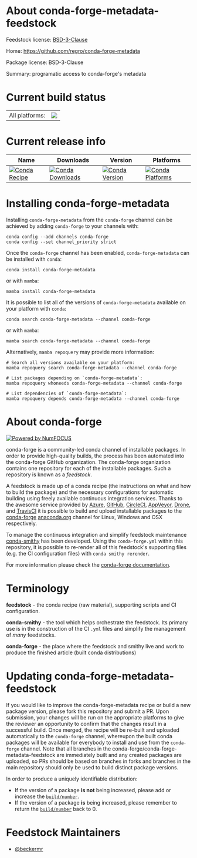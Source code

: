 About conda-forge-metadata-feedstock
====================================

Feedstock license: [BSD-3-Clause](https://github.com/conda-forge/conda-forge-metadata-feedstock/blob/main/LICENSE.txt)

Home: https://github.com/regro/conda-forge-metadata

Package license: BSD-3-Clause

Summary: programatic access to conda-forge's metadata

Current build status
====================


<table><tr><td>All platforms:</td>
    <td>
      <a href="https://dev.azure.com/conda-forge/feedstock-builds/_build/latest?definitionId=19084&branchName=main">
        <img src="https://dev.azure.com/conda-forge/feedstock-builds/_apis/build/status/conda-forge-metadata-feedstock?branchName=main">
      </a>
    </td>
  </tr>
</table>

Current release info
====================

| Name | Downloads | Version | Platforms |
| --- | --- | --- | --- |
| [![Conda Recipe](https://img.shields.io/badge/recipe-conda--forge--metadata-green.svg)](https://anaconda.org/conda-forge/conda-forge-metadata) | [![Conda Downloads](https://img.shields.io/conda/dn/conda-forge/conda-forge-metadata.svg)](https://anaconda.org/conda-forge/conda-forge-metadata) | [![Conda Version](https://img.shields.io/conda/vn/conda-forge/conda-forge-metadata.svg)](https://anaconda.org/conda-forge/conda-forge-metadata) | [![Conda Platforms](https://img.shields.io/conda/pn/conda-forge/conda-forge-metadata.svg)](https://anaconda.org/conda-forge/conda-forge-metadata) |

Installing conda-forge-metadata
===============================

Installing `conda-forge-metadata` from the `conda-forge` channel can be achieved by adding `conda-forge` to your channels with:

```
conda config --add channels conda-forge
conda config --set channel_priority strict
```

Once the `conda-forge` channel has been enabled, `conda-forge-metadata` can be installed with `conda`:

```
conda install conda-forge-metadata
```

or with `mamba`:

```
mamba install conda-forge-metadata
```

It is possible to list all of the versions of `conda-forge-metadata` available on your platform with `conda`:

```
conda search conda-forge-metadata --channel conda-forge
```

or with `mamba`:

```
mamba search conda-forge-metadata --channel conda-forge
```

Alternatively, `mamba repoquery` may provide more information:

```
# Search all versions available on your platform:
mamba repoquery search conda-forge-metadata --channel conda-forge

# List packages depending on `conda-forge-metadata`:
mamba repoquery whoneeds conda-forge-metadata --channel conda-forge

# List dependencies of `conda-forge-metadata`:
mamba repoquery depends conda-forge-metadata --channel conda-forge
```


About conda-forge
=================

[![Powered by
NumFOCUS](https://img.shields.io/badge/powered%20by-NumFOCUS-orange.svg?style=flat&colorA=E1523D&colorB=007D8A)](https://numfocus.org)

conda-forge is a community-led conda channel of installable packages.
In order to provide high-quality builds, the process has been automated into the
conda-forge GitHub organization. The conda-forge organization contains one repository
for each of the installable packages. Such a repository is known as a *feedstock*.

A feedstock is made up of a conda recipe (the instructions on what and how to build
the package) and the necessary configurations for automatic building using freely
available continuous integration services. Thanks to the awesome service provided by
[Azure](https://azure.microsoft.com/en-us/services/devops/), [GitHub](https://github.com/),
[CircleCI](https://circleci.com/), [AppVeyor](https://www.appveyor.com/),
[Drone](https://cloud.drone.io/welcome), and [TravisCI](https://travis-ci.com/)
it is possible to build and upload installable packages to the
[conda-forge](https://anaconda.org/conda-forge) [anaconda.org](https://anaconda.org/)
channel for Linux, Windows and OSX respectively.

To manage the continuous integration and simplify feedstock maintenance
[conda-smithy](https://github.com/conda-forge/conda-smithy) has been developed.
Using the ``conda-forge.yml`` within this repository, it is possible to re-render all of
this feedstock's supporting files (e.g. the CI configuration files) with ``conda smithy rerender``.

For more information please check the [conda-forge documentation](https://conda-forge.org/docs/).

Terminology
===========

**feedstock** - the conda recipe (raw material), supporting scripts and CI configuration.

**conda-smithy** - the tool which helps orchestrate the feedstock.
                   Its primary use is in the construction of the CI ``.yml`` files
                   and simplify the management of *many* feedstocks.

**conda-forge** - the place where the feedstock and smithy live and work to
                  produce the finished article (built conda distributions)


Updating conda-forge-metadata-feedstock
=======================================

If you would like to improve the conda-forge-metadata recipe or build a new
package version, please fork this repository and submit a PR. Upon submission,
your changes will be run on the appropriate platforms to give the reviewer an
opportunity to confirm that the changes result in a successful build. Once
merged, the recipe will be re-built and uploaded automatically to the
`conda-forge` channel, whereupon the built conda packages will be available for
everybody to install and use from the `conda-forge` channel.
Note that all branches in the conda-forge/conda-forge-metadata-feedstock are
immediately built and any created packages are uploaded, so PRs should be based
on branches in forks and branches in the main repository should only be used to
build distinct package versions.

In order to produce a uniquely identifiable distribution:
 * If the version of a package **is not** being increased, please add or increase
   the [``build/number``](https://docs.conda.io/projects/conda-build/en/latest/resources/define-metadata.html#build-number-and-string).
 * If the version of a package **is** being increased, please remember to return
   the [``build/number``](https://docs.conda.io/projects/conda-build/en/latest/resources/define-metadata.html#build-number-and-string)
   back to 0.

Feedstock Maintainers
=====================

* [@beckermr](https://github.com/beckermr/)


<!-- dummy commit to enable rerendering -->

